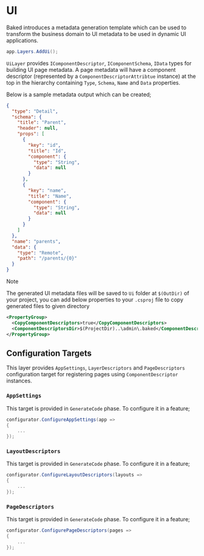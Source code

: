 # UI

Baked introduces a metadata generation template which can be used to transform
the business domain to UI metadata to be used in dynamic UI applications.

```csharp
app.Layers.AddUi();
```

`UiLayer` provides `IComponentDescriptor`, `IComponentSchema`, `IData` types for
building UI page metadata. A page metadata will have a component descriptor
(represented by a `ComponentDescriptorAttribtue` instance) at the top in the
hierarchy containing `Type`, `Schema`, `Name` and `Data` properties.

Below is a sample metadata output which can be created;

```json
{
  "type": "Detail",
  "schema": {
    "title": "Parent",
    "header": null,
    "props": [
      {
        "key": "id",
        "title": "Id",
        "component": {
          "type": "String",
          "data": null
        }
      },
      {
        "key": "name",
        "title": "Name",
        "component": {
          "type": "String",
          "data": null
        }
      }
    ]
  },
  "name": "parents",
  "data": {
    "type": "Remote",
    "path": "/parents/{0}"
  }
}
```

> [!NOTE]
>
> The generated UI metadata files will be saved to `Ui` folder at `$(OutDir)` of
> your project, you can add below properties to your `.csproj` file to copy
> generated files to given directory
>
>```xml
> <PropertyGroup>
>   <CopyComponentDescriptors>true</CopyComponentDescriptors>
>   <ComponentDescriptorsDir>$(ProjectDir)..\admin\.baked</ComponentDescriptorsDir>
> </PropertyGroup>
>```

## Configuration Targets

This layer provides `AppSettings`, `LayerDescriptors` and `PageDescriptors` 
configuration target for registering pages using `ComponentDescriptor` 
instances.

### `AppSettings`

This target is provided in `GenerateCode` phase. To configure it in a feature;

```csharp
configurator.ConfigureAppSettings(app =>
{
    ...
});
```

### `LayoutDescriptors`

This target is provided in `GenerateCode` phase. To configure it in a feature;

```csharp
configurator.ConfigureLayoutDescriptors(layouts =>
{
    ...
});
```

### `PageDescriptors`

This target is provided in `GenerateCode` phase. To configure it in a feature;

```csharp
configurator.ConfigurePageDescriptors(pages =>
{
    ...
});
```
